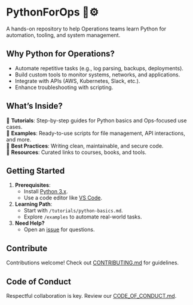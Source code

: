 # PythonForOps 🐍⚙️  
A hands-on repository to help Operations teams learn Python for automation, tooling, and system management.  

## Why Python for Operations?  
- Automate repetitive tasks (e.g., log parsing, backups, deployments).  
- Build custom tools to monitor systems, networks, and applications.  
- Integrate with APIs (AWS, Kubernetes, Slack, etc.).  
- Enhance troubleshooting with scripting.  

## What’s Inside?  
📂 **Tutorials**: Step-by-step guides for Python basics and Ops-focused use cases.  
📂 **Examples**: Ready-to-use scripts for file management, API interactions, and more.  
📂 **Best Practices**: Writing clean, maintainable, and secure code.  
📂 **Resources**: Curated links to courses, books, and tools.  

## Getting Started  
1. **Prerequisites**:  
   - Install [Python 3.x](https://www.python.org/downloads/).  
   - Use a code editor like [VS Code](https://code.visualstudio.com/).  
2. **Learning Path**:  
   - Start with `/tutorials/python-basics.md`.  
   - Explore `/examples` to automate real-world tasks.  
3. **Need Help?**  
   - Open an [issue](https://github.com/kala-techies/PythonForOps/issues) for questions.  

## Contribute  
Contributions welcome! Check out [CONTRIBUTING.md](CONTRIBUTING.md) for guidelines.  

## Code of Conduct  
Respectful collaboration is key. Review our [CODE_OF_CONDUCT.md](CODE_OF_CONDUCT.md).  
 